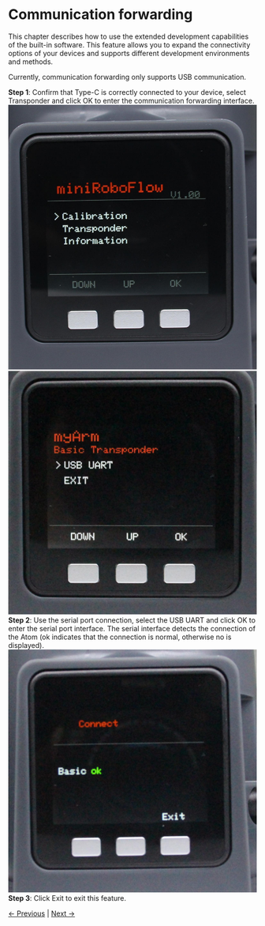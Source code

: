 # Communication forwarding

This chapter describes how to use the extended development capabilities of the built-in software. This feature allows you to expand the connectivity options of your devices and supports different development environments and methods.

Currently, communication forwarding only supports USB communication.

**Step 1**: Confirm that Type-C is correctly connected to your device, select Transponder and click OK to enter the communication forwarding interface.
![pic](../../../resources/4-FunctionsAndApplications/5-BasicFunctions/5.1-SystemInstructionsForUse/resources/main.jpg)
![pic](../../../resources/4-FunctionsAndApplications/5-BasicFunctions/5.1-SystemInstructionsForUse/resources/transponder.jpg)
**Step 2**: Use the serial port connection, select the USB UART and click OK to enter the serial port interface. The serial interface detects the connection of the Atom (ok indicates that the connection is normal, otherwise no is displayed).
![pic](../../../resources/4-FunctionsAndApplications/5-BasicFunctions/5.1-SystemInstructionsForUse/resources/uart.jpg)
**Step 3**: Click Exit to exit this feature.

[← Previous](./5.1.2-calibrate.md) | [Next →](./5.1.4-information.md)